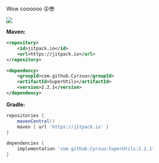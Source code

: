 Wow coooooo 😮😎

[![](https://jitpack.io/v/Cyrzuu/SuperUtils.svg)](https://jitpack.io/#Cyrzuu/SuperUtils)

**Maven:**
```xml
<repository>
    <id>jitpack.io</id>
    <url>https://jitpack.io</url>
</repository>

<dependency>
    <groupId>com.github.Cyrzuu</groupId>
    <artifactId>SuperUtils</artifactId>
    <version>2.2.1</version>
</dependency>
```

**Gradle:**
```groovy
repositories {
    mavenCentral()
    maven { url 'https://jitpack.io' }
}

dependencies {
    implementation 'com.github.Cyrzuu:SuperUtils:2.2.1'
}
